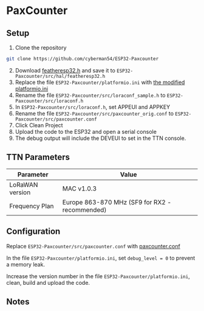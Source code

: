 # PaxCounter

## Setup

1. Clone the repository
  ```sh
  git clone https://github.com/cyberman54/ESP32-Paxcounter
  ```

2. Download [featheresp32.h](src/hal/featheresp32.h) and save it to `ESP32-Paxcounter/src/hal/featheresp32.h`
3. Replace the file `ESP32-Paxcounter/platformio.ini` with [the modified platformio.ini](platformio.ini)
4. Rename the file `ESP32-Paxcounter/src/loraconf_sample.h` to `ESP32-Paxcounter/src/loraconf.h`
5. In `ESP32-Paxcounter/src/loraconf.h`, set APPEUI and APPKEY
6. Rename the file `ESP32-Paxcounter/src/paxcounter_orig.conf` to `ESP32-Paxcounter/src/paxcounter.conf`
7. Click Clean Project
8. Upload the code to the ESP32 and open a serial console
9. The debug output will include the DEVEUI to set in the TTN console.

## TTN Parameters

Parameter|Value
-|-
LoRaWAN version|MAC v1.0.3
Frequency Plan|Europe 863-870 MHz (SF9 for RX2 - recommended)


## Configuration

Replace `ESP32-Paxcounter/src/paxcounter.conf` with [paxcounter.conf](src/paxcounter.conf)

In the file `ESP32-Paxcounter/platformio.ini`, set `debug_level = 0` to prevent a memory leak.

Increase the version number in the file `ESP32-Paxcounter/platformio.ini`, clean, build and upload the code.

## Notes




